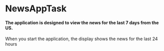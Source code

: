 # NewsAppTask

#### The application is designed to view the news for the last 7 days from the US.
When you start the application, the display shows the news for the last 24 hours

